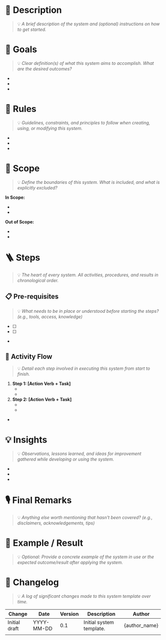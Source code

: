 # 🔖 Description
> 💡 *A brief description of the system and (optional) instructions on how to get started.*

<!-- Describe the system's purpose and provide any initial guidance for users. -->

# 🎯 Goals
> 💡 *Clear definition(s) of what this system aims to accomplish. What are the desired outcomes?*

- <!-- Goal 1: e.g., To streamline the process of X. -->
- <!-- Goal 2: e.g., To ensure consistency in Y. -->
- <!-- Add more goals as needed -->

# 📏 Rules
> 💡 *Guidelines, constraints, and principles to follow when creating, using, or modifying this system.*

- <!-- Rule 1: e.g., Treat each new system iteration as an MVP. -->
- <!-- Rule 2: e.g., Improve only one aspect at a time. -->
- <!-- Add more rules as needed -->

# 🔭 Scope
> 💡 *Define the boundaries of this system. What is included, and what is explicitly excluded?*

**In Scope:**
- <!-- e.g., Creating and maintaining system documentation. -->
- <!-- Add more in-scope items -->

**Out of Scope:**
- <!-- e.g., Hosting or deployment of the system itself. -->
- <!-- Add more out-of-scope items -->

# 🪜 Steps
> 💡 *The heart of every system. All activities, procedures, and results in chronological order.*

## 📋 Pre-requisites
> 💡 *What needs to be in place or understood before starting the steps? (e.g., tools, access, knowledge)*

- [ ] <!-- Prerequisite 1: e.g., Access to the XYZ tool. -->
- [ ] <!-- Prerequisite 2: e.g., Understanding of ABC concept. -->
- <!-- Add more pre-requisites as needed -->

## 👣 Activity Flow
> 💡 *Detail each step involved in executing this system from start to finish.*

1.  **Step 1: [Action Verb + Task]**
    - <!-- Description or sub-steps for Step 1 -->
    - <!-- Expected result of Step 1 -->
2.  **Step 2: [Action Verb + Task]**
    - <!-- Description or sub-steps for Step 2 -->
    - <!-- Expected result of Step 2 -->
- <!-- Add more steps as needed, following the same format -->

# 💡 Insights
> 💡 *Observations, lessons learned, and ideas for improvement gathered while developing or using the system.*

- <!-- Insight 1: e.g., Noticed that Step X is often a bottleneck. -->
- <!-- Insight 2: e.g., Users frequently ask about Y, consider adding it to the description. -->
- <!-- Add more insights as they arise -->

# 🎙️ Final Remarks
> 💡 *Anything else worth mentioning that hasn't been covered? (e.g., disclaimers, acknowledgements, tips)*

<!-- Add any concluding thoughts, important notes, or disclaimers here. -->

# 🐒 Example / Result
> 💡 *Optional: Provide a concrete example of the system in use or the expected outcome/result after applying the system.*

<!--
You can include:
- A brief scenario demonstrating the system's application.
- A snippet of a completed artifact produced by the system.
- A link to a real-world example.
-->

<!-- Example content goes here -->

# 📜 Changelog
> 💡 *A log of significant changes made to this system template over time.*

| Change        | Date       | Version | Description              | Author         |
| ------------- | ---------- | ------- | ------------------------ | -------------- |
| Initial draft | YYYY-MM-DD | 0.1     | Initial system template. | {author_name}  |
| <!-- Add new changes here --> | <!-- YYYY-MM-DD --> | <!-- X.Y.Z --> | <!-- Brief description of change --> | <!-- Your Name/Handle --> |
